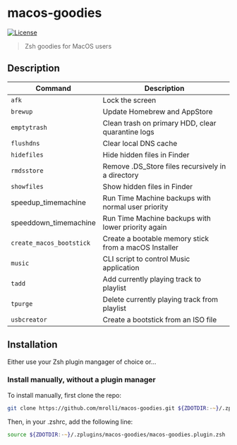 # macos-goodies

[![License](https://img.shields.io/badge/license-MIT-007EC7)](/LICENSE)

> Zsh goodies for MacOS users

## Description

| Command                  | Description                                           |
| ------------------------ | ----------------------------------------------------- |
| `afk`                    | Lock the screen                                       |
| `brewup`                 | Update Homebrew and AppStore                          |
| `emptytrash`             | Clean trash on primary HDD, clear quarantine logs     |
| `flushdns`               | Clear local DNS cache                                 |
| `hidefiles`              | Hide hidden files in Finder                           |
| `rmdsstore`              | Remove .DS_Store files recursively in a directory     |
| `showfiles`              | Show hidden files in Finder                           |
| speedup_timemachine    | Run Time Machine backups with normal user priority    |
| speeddown_timemachine  | Run Time Machine backups with lower priority again    |
| `create_macos_bootstick` | Create a bootable memory stick from a macOS Installer |
| `music`                  | CLI script to control Music application               |
| `tadd`                   | Add currently playing track to playlist               |
| `tpurge`                 | Delete currently playing track from playlist          |
| `usbcreator`             | Create a bootstick from an ISO file                   |

## Installation

Either use your Zsh plugin mangager of choice or...

### Install manually, without a plugin manager

To install manually, first clone the repo:

```zsh
git clone https://github.com/mrolli/macos-goodies.git ${ZDOTDIR:-~}/.zplugins/macos-goodies
```

Then, in your .zshrc, add the following line:

```zsh
source ${ZDOTDIR:-~}/.zplugins/macos-goodies/macos-goodies.plugin.zsh
```
